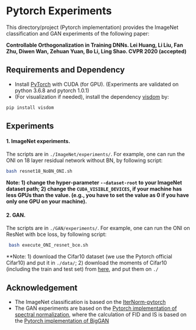 # Pytorch Experiments
This directory/project (Pytorch implementation) provides the ImageNet classification and GAN experiments of the following paper:

**Controllable Orthogonalization in Training DNNs. Lei Huang, Li Liu, Fan Zhu, Diwen Wan, Zehuan Yuan, Bo Li, Ling Shao. CVPR 2020 (accepted)**


## Requirements and Dependency
* Install [PyTorch](http://torch.ch) with CUDA (for GPU). (Experiments are validated on python 3.6.8 and pytorch 1.0.1)
* (For visualization if needed), install the dependency [visdom](https://github.com/facebookresearch/visdom) by:
```Bash
pip install visdom
 ```


## Experiments
 
 #### 1. ImageNet experiments.

The scripts  are in `./ImageNet/experiments/`. For example, one can  run the ONI on 18 layer residual network without BN,  by following script: 
  ```Bash
bash resnet18_NoBN_ONI.sh
 ```
**Note: 1) change the hyper-parameter `--dataset-root` to your ImageNet dataset path; 
2) change the `CUDA_VISIBLE_DEVICES`, if your machine has less GPUs than the value. (e.g., you have to set the value as 0 if you have only one GPU on your machine).**

 #### 2. GAN.
The scripts  are in `./GAN/experiments/`. For example, one can  run the ONI on ResNet with bce loss,  by following script: 
  ```Bash
   bash execute_ONI_resnet_bce.sh
 ```
**Note: 1) download the Cifar10 dataset  (we use the Pytorch official Cifar10) and put it in `./data/`;
2) download the moments of Cifar10 (including the train and test set) from [here](https://drive.google.com/drive/folders/1jdPYebQfZkNzqw-5j5Ru4gmrmZh6vb_v), and put them on `./` 

## Acknowledgement

* The ImageNet classification is based on the [IterNorm-pytorch](https://github.com/huangleiBuaa/IterNorm-pytorch)
* The GAN experiments are based on the [Pytorch implementation of spectral normalization](https://github.com/christiancosgrove/pytorch-spectral-normalization-gan), where the calculation of FID and IS is based on the [Pytorch implementation of BigGAN](https://github.com/ajbrock/BigGAN-PyTorch)
